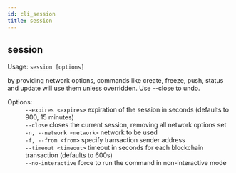 ```yaml
---
id: cli_session
title: session
---
```


<div class="cli-command"><h2 class="cli-title">session</h2><p class="cli-usage">Usage: <code>session [options]</code></p><p>by providing network options, commands like create, freeze, push, status and update will use them unless overridden. Use --close to undo.<br/></p><dl><dt><span>Options:</span></dt><dd><div><code>--expires &lt;expires&gt;</code> expiration of the session in seconds (defaults to 900, 15 minutes)</div><div><code>--close</code> closes the current session, removing all network options set</div><div><code>-n, --network &lt;network&gt;</code> network to be used</div><div><code>-f, --from &lt;from&gt;</code> specify transaction sender address</div><div><code>--timeout &lt;timeout&gt;</code> timeout in seconds for each blockchain transaction (defaults to 600s)</div><div><code>--no-interactive</code> force to run the command in non-interactive mode</div></dd></dl></div>
